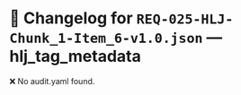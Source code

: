 # 📝 Changelog for `REQ-025-HLJ-Chunk_1-Item_6-v1.0.json` — **hlj_tag_metadata**

❌ No audit.yaml found.
